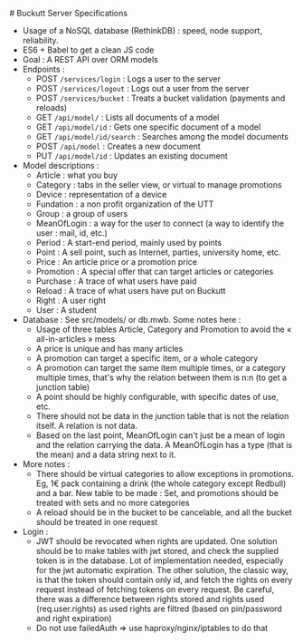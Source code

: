 # Buckutt Server Specifications

* Usage of a NoSQL database (RethinkDB) : speed, node support, reliability.
* ES6 + Babel to get a clean JS code
* Goal : A REST API over ORM models
* Endpoints :
    - POST `/services/login`     : Logs a user to the server
    - POST `/services/logout`    : Logs out a user from the server
    - POST `/services/bucket`    : Treats a bucket validation (payments and reloads)
    - GET `/api/model/`          : Lists all documents of a model
    - GET `/api/model/id`        : Gets one specific document of a model
    - GET `/api/model/id/search` : Searches among the model documents
    - POST `/api/model`          : Creates a new document
    - PUT `/api/model/id`        : Updates an existing document
* Model descriptions :
    - Article     : what you buy
    - Category    : tabs in the seller view, or virtual to manage promotions
    - Device      : representation of a device
    - Fundation   : a non profit organization of the UTT
    - Group       : a group of users
    - MeanOfLogin : a way for the user to connect (a way to identify the user : mail, id, etc.)
    - Period      : A start-end period, mainly used by points
    - Point       : A sell point, such as Internet, parties, university home, etc.
    - Price       : An article price or a promotion price
    - Promotion   : A special offer that can target articles or categories
    - Purchase    : A trace of what users have paid
    - Reload      : A trace of what users have put on Buckutt
    - Right       : A user right
    - User        : A student
* Database : See src/models/ or db.mwb. Some notes here :
    - Usage of three tables Article, Category and Promotion to avoid the « all-in-articles » mess
    - A price is unique and has many articles
    - A promotion can target a specific item, or a whole category
    - A promotion can target the same item multiple times, or a category multiple times, that's why the relation between
      them is n:n (to get a junction table)
    - A point should be highly configurable, with specific dates of use, etc.
    - There should not be data in the junction table that is not the relation itself. A relation is not data.
    - Based on the last point, MeanOfLogin can't just be a mean of login and the relation carrying the data.
      A MeanOfLogin has a type (that is the mean) and a data string next to it.
* More notes :
    - There should be virtual categories to allow exceptions in promotions. Eg, 1€ pack containing a drink (the whole
      category except Redbull) and a bar. New table to be made : Set, and promotions should be treated with sets and no
      more categories
    - A reload should be in the bucket to be cancelable, and all the bucket should be treated in one request
* Login :
    - JWT should be revocated when rights are updated. One solution should be to make tables with jwt stored, and check
    the supplied token is in the database. Lot of implementation needed, especially for the jwt automatic expiration.
    The other solution, the classic way, is that the token should contain only id, and fetch the rights on every request
    instead of fetching tokens on every request. Be careful, there was a difference between rights stored and rights
    used (req.user.rights) as used rights are filtred (based on pin/password and right expiration)
    - Do not use failedAuth => use haproxy/nginx/iptables to do that

